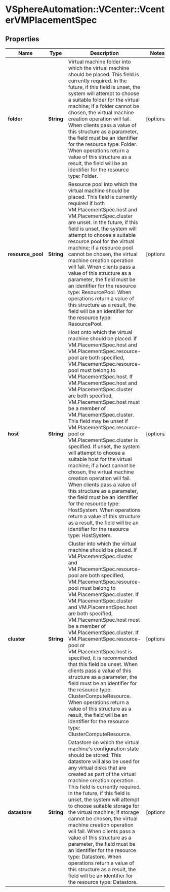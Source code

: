 # VSphereAutomation::VCenter::VcenterVMPlacementSpec

## Properties
Name | Type | Description | Notes
------------ | ------------- | ------------- | -------------
**folder** | **String** | Virtual machine folder into which the virtual machine should be placed. This field is currently required. In the future, if this field is unset, the system will attempt to choose a suitable folder for the virtual machine; if a folder cannot be chosen, the virtual machine creation operation will fail. When clients pass a value of this structure as a parameter, the field must be an identifier for the resource type: Folder. When operations return a value of this structure as a result, the field will be an identifier for the resource type: Folder. | [optional] 
**resource_pool** | **String** | Resource pool into which the virtual machine should be placed. This field is currently required if both VM.PlacementSpec.host and VM.PlacementSpec.cluster are unset. In the future, if this field is unset, the system will attempt to choose a suitable resource pool for the virtual machine; if a resource pool cannot be chosen, the virtual machine creation operation will fail. When clients pass a value of this structure as a parameter, the field must be an identifier for the resource type: ResourcePool. When operations return a value of this structure as a result, the field will be an identifier for the resource type: ResourcePool. | [optional] 
**host** | **String** | Host onto which the virtual machine should be placed.   If VM.PlacementSpec.host and VM.PlacementSpec.resource-pool are both specified, VM.PlacementSpec.resource-pool must belong to VM.PlacementSpec.host.    If VM.PlacementSpec.host and VM.PlacementSpec.cluster are both specified, VM.PlacementSpec.host must be a member of VM.PlacementSpec.cluster.  This field may be unset if VM.PlacementSpec.resource-pool or VM.PlacementSpec.cluster is specified. If unset, the system will attempt to choose a suitable host for the virtual machine; if a host cannot be chosen, the virtual machine creation operation will fail. When clients pass a value of this structure as a parameter, the field must be an identifier for the resource type: HostSystem. When operations return a value of this structure as a result, the field will be an identifier for the resource type: HostSystem. | [optional] 
**cluster** | **String** | Cluster into which the virtual machine should be placed.   If VM.PlacementSpec.cluster and VM.PlacementSpec.resource-pool are both specified, VM.PlacementSpec.resource-pool must belong to VM.PlacementSpec.cluster.    If VM.PlacementSpec.cluster and VM.PlacementSpec.host are both specified, VM.PlacementSpec.host must be a member of VM.PlacementSpec.cluster.  If VM.PlacementSpec.resource-pool or VM.PlacementSpec.host is specified, it is recommended that this field be unset. When clients pass a value of this structure as a parameter, the field must be an identifier for the resource type: ClusterComputeResource. When operations return a value of this structure as a result, the field will be an identifier for the resource type: ClusterComputeResource. | [optional] 
**datastore** | **String** | Datastore on which the virtual machine&#39;s configuration state should be stored. This datastore will also be used for any virtual disks that are created as part of the virtual machine creation operation. This field is currently required. In the future, if this field is unset, the system will attempt to choose suitable storage for the virtual machine; if storage cannot be chosen, the virtual machine creation operation will fail. When clients pass a value of this structure as a parameter, the field must be an identifier for the resource type: Datastore. When operations return a value of this structure as a result, the field will be an identifier for the resource type: Datastore. | [optional] 


